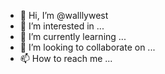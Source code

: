 - 👋 Hi, I’m @walllywest
- 👀 I’m interested in ...
- 🌱 I’m currently learning ...
- 💞️ I’m looking to collaborate on ...
- 📫 How to reach me ...

<!---
walllywest/walllywest is a ✨ special ✨ repository because its `README.md` (this file) appears on your GitHub profile.
You can click the Preview link to take a look at your changes.
--->
